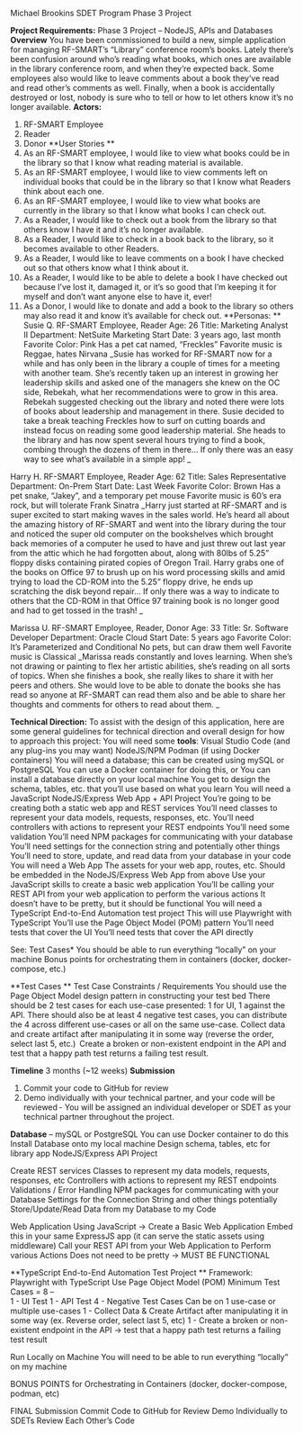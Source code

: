 Michael Brookins
SDET Program
Phase 3 Project

**Project Requirements:**
Phase 3 Project – NodeJS, APIs and Databases 
**Overview** 
You have been commissioned to build a new, simple application for managing RF-SMART’s “Library” conference room’s books. Lately there’s been confusion around who’s reading what books, which ones are available in the library conference room, and when they’re expected back. Some employees also would like to leave comments about a book they’ve read and read other’s comments as well. Finally, when a book is accidentally destroyed or lost, nobody is sure who to tell or how to let others know it’s no longer available. 
**Actors:**
1. RF-SMART Employee 
2. Reader 
3. Donor 
**User Stories **
1. As an RF-SMART employee, I would like to view what books could be in the library so that I know what reading material is available. 
2. As an RF-SMART employee, I would like to view comments left on individual books that could be in the library so that I know what Readers think about each one. 
3. As an RF-SMART employee, I would like to view what books are currently in the library so that I know what books I can check out. 
4. As a Reader, I would like to check out a book from the library so that others know I have it and it’s no longer available. 
5. As a Reader, I would like to check in a book back to the library, so it becomes available to other Readers. 
6. As a Reader, I would like to leave comments on a book I have checked out so that others know what I think about it. 
7. As a Reader, I would like to be able to delete a book I have checked out because I’ve lost it, damaged it, or it’s so good that I’m keeping it for myself and don’t want anyone else to have it, ever! 
8. As a Donor, I would like to donate and add a book to the library so others may also read it and know it’s available for check out. 
**Personas: **
Susie Q. 
RF-SMART Employee, Reader 
Age: 26 
Title: Marketing Analyst II 
Department: NetSuite Marketing 
Start Date: 3 years ago, last month 
Favorite Color: Pink 
Has a pet cat named, “Freckles” 
Favorite music is Reggae, hates Nirvana 
_Susie has worked for RF-SMART now for a while and has only been in the library a couple of times for a meeting with another team. She’s recently taken up an interest in growing her leadership skills and asked one of the managers she knew on the OC side, Rebekah, what her recommendations were to grow in this area. Rebekah suggested checking out the library and noted there were lots of books about leadership and management in there. Susie decided to take a break teaching Freckles how to surf on cutting boards and instead focus on reading some good leadership material. She heads to the library and has now spent several hours trying to find a book, combing through the dozens of them in there… If only there was an easy way to see what’s available in a simple app! _

Harry H. 
RF-SMART Employee, Reader 
Age: 62 
Title: Sales Representative 
Department: On-Prem 
Start Date: Last Week 
Favorite Color: Brown 
Has a pet snake, “Jakey”, and a temporary pet mouse 
Favorite music is 60’s era rock, but will tolerate Frank Sinatra
_Harry just started at RF-SMART and is super excited to start making waves in the sales world. He’s heard all about the amazing history of RF-SMART and went into the library during the tour and noticed the super old computer on the bookshelves which brought back memories of a computer he used to have and just threw out last year from the attic which he had forgotten about, along with 80lbs of 5.25” floppy disks containing pirated copies of Oregon Trail.
Harry grabs one of the books on Office 97 to brush up on his word processing skills and amid trying to load the CD-ROM into the 5.25” floppy drive, he ends up scratching the disk beyond repair… If only there was a way to indicate to others that the CD-ROM in that Office 97 training book is no longer good and had to get tossed in the trash!  _

Marissa U. 
RF-SMART Employee, Reader, Donor 
Age: 33 
Title: Sr. Software Developer 
Department: Oracle Cloud 
Start Date: 5 years ago 
Favorite Color: It’s Parameterized and Conditional 
No pets, but can draw them well 
Favorite music is Classical 
_Marissa reads constantly and loves learning. When she’s not drawing or painting to flex her artistic abilities, she’s reading on all sorts of topics. When she finishes a book, she really likes to share it with her peers and others.  She would love to be able to donate the books she has read so anyone at RF-SMART can read them also and be able to share her thoughts and comments for others to read about them. _

**Technical Direction:**
To assist with the design of this application, here are some general guidelines for technical direction and overall design for how to approach this project: 
You will need some **tools**: 
Visual Studio Code (and any plug-ins you may want) 
NodeJS/NPM 
Podman (if using Docker containers) 
You will need a database; this can be created using mySQL or PostgreSQL 
You can use a Docker container for doing this, or 
You can install a database directly on your local machine 
You get to design the schema, tables, etc. that you’ll use based on what you learn 
You will need a JavaScript NodeJS/Express Web App + API Project 
You’re going to be creating both a static web app and REST services 
You’ll need classes to represent your data models, requests, responses, etc. 
You’ll need controllers with actions to represent your REST endpoints 
You’ll need some validation 
You’ll need NPM packages for communicating with your database 
You’ll need settings for the connection string and potentially other things 
You’ll need to store, update, and read data from your database in your code 
You will need a Web App 
The assets for your web app, routes, etc. Should be embedded in the NodeJS/Express Web App from above 
Use your JavaScript skills to create a basic web application 
You’ll be calling your REST API from your web application to perform the various actions 
It doesn’t have to be pretty, but it should be functional 
You will need a TypeScript End-to-End Automation test project 
This will use Playwright with TypeScript 
You’ll use the Page Object Model (POM) pattern 
You’ll need tests that cover the UI 
You’ll need tests that cover the API directly 

See: Test Cases* 
You should be able to run everything “locally” on your machine 
Bonus points for orchestrating them in containers (docker, docker-compose, etc.) 

**Test Cases **
Test Case Constraints / Requirements 
You should use the Page Object Model design pattern in constructing your test bed 
There should be 2 test cases for each use-case presented: 1 for UI, 1 against the API. 
There should also be at least 4 negative test cases, you can distribute the 4 across different use-cases or all on the same use-case. 
Collect data and create artifact after manipulating it in some way (reverse the order, select last 5, etc.)  
Create a broken or non-existent endpoint in the API and test that a happy path test returns a failing test result. 

**Timeline** 
3 months (~12 weeks) 
**Submission** 
1. Commit your code to GitHub for review  
2. Demo individually with your technical partner, and your code will be reviewed - You will be assigned an individual developer or SDET as your technical partner throughout the project. 

**Database** – mySQL or PostgreSQL 
You can use Docker container to do this 
Install Database onto my local machine 
Design schema, tables, etc for library app 
NodeJS/Express API Project 

Create REST services 
Classes to represent my data models, requests, responses, etc 
Controllers with actions to represent my REST endpoints 
Validations / Error Handling 
NPM packages for communicating with your Database 
Settings for the Connection String and other things potentially 
Store/Update/Read Data from my Database to my Code 

Web Application 
Using JavaScript -> Create a Basic Web Application 
Embed this in your same ExpressJS app (it can serve the static assets using middleware) 
Call your REST API from your Web Application to Perform various Actions 
Does not need to be pretty -> MUST BE FUNCTIONAL 

**TypeScript End-to-End Automation Test Project **
Framework: Playwright with TypeScript 
Use Page Object Model (POM) 
Minimum Test Cases = 8 –  
1 - UI Test 
1 - API Test 
4 - Negative Test Cases 
Can be on 1 use-case or multiple use-cases 
1 - Collect Data & Create Artifact after manipulating it in some way (ex. Reverse order, select last 5, etc) 
1 - Create a broken or non-existent endpoint in the API -> test that a happy path test returns a failing test result 

Run Locally on Machine 
You will need to be able to run everything “locally” on my machine 

BONUS POINTS for Orchestrating in Containers (docker, docker-compose, podman, etc) 

FINAL Submission 
Commit Code to GitHub for Review 
Demo Individually to SDETs 
Review Each Other’s Code 
